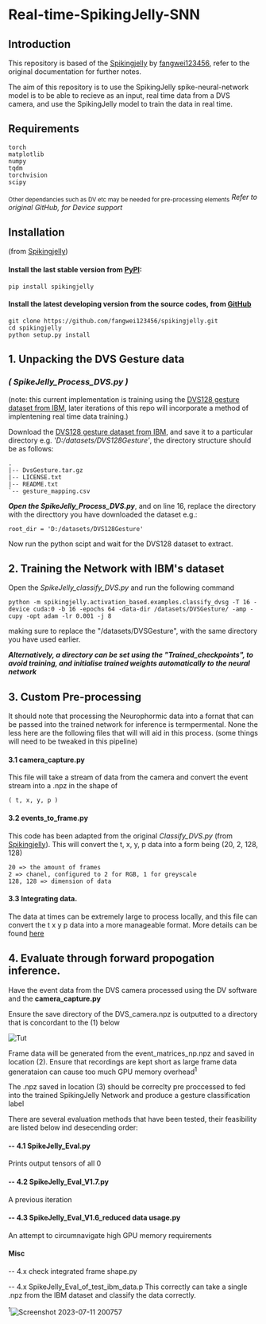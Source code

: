 # Real-time-SpikingJelly-SNN 

## Introduction 
This repository is based of the [Spikingjelly](https://github.com/fangwei123456/spikingjelly) by [fangwei123456](https://github.com/fangwei123456), refer to the original documentation for further notes. 

The aim of this repository is to use the SpikingJelly spike-neural-network model is to be able to recieve as an input, real time data from a DVS camera, and use the SpikingJelly model to train the data in real time. 





## Requirements 
```
torch
matplotlib
numpy
tqdm
torchvision
scipy
```
<sub>Other dependancies such as DV etc may be needed for pre-processing elements</sub>
_Refer to original GitHub, for Device support_
## Installation
(from [Spikingjelly](https://github.com/fangwei123456/spikingjelly))
#### Install the last stable version from [PyPI](https://pypi.org/project/spikingjelly/):
```
pip install spikingjelly
```
#### Install the latest developing version from the source codes, from [GitHub](https://github.com/fangwei123456/spikingjelly)
```
git clone https://github.com/fangwei123456/spikingjelly.git
cd spikingjelly
python setup.py install
```





## 1. Unpacking the DVS Gesture data 
### _( SpikeJelly_Process_DVS.py )_
(note: this current implementation is training using the [DVS128 gesture dataset from IBM](https://research.ibm.com/interactive/dvsgesture/), later iterations of this repo will incorporate a method of implentening real time data training.)

Download the  [DVS128 gesture dataset from IBM](https://research.ibm.com/interactive/dvsgesture/), and save it to a particular directory e.g. _'D:/datasets/DVS128Gesture'_, the directory structure should be as follows: 
```
.
|-- DvsGesture.tar.gz
|-- LICENSE.txt
|-- README.txt
`-- gesture_mapping.csv
```
***Open the SpikeJelly_Process_DVS.py***, and on line 16, replace the directory with the directtory you have downloaded the dataset e.g.:
```
root_dir = 'D:/datasets/DVS128Gesture'
```
Now run the python scipt and wait for the DVS128 dataset to extract. 






## 2. Training the Network with IBM's dataset 

Open the _SpikeJelly_classify_DVS.py_ and run the following command
```
python -m spikingjelly.activation_based.examples.classify_dvsg -T 16 -device cuda:0 -b 16 -epochs 64 -data-dir /datasets/DVSGesture/ -amp -cupy -opt adam -lr 0.001 -j 8
```
making sure to replace the "/datasets/DVSGesture", with the same directory you have used earlier.

***Alternatively, a directory can be set using the "Trained_checkpoints", to avoid training, and initialise trained weights automatically to the neural network***


## 3. Custom Pre-processing

It should note that processing the Neurophormic data into a fornat that can be passed into the trained network for inference is termpermental. None the less here are the following files that will will aid in this process. (some things will need to be tweaked in this pipeline)

#### 3.1 camera_capture.py
This file will take a stream of data from the camera and convert the event stream into a .npz in the shape of 
```
( t, x, y, p )
```

#### 3.2 events_to_frame.py
This code has been adapted from the original _Classify_DVS.py_ (from [Spikingjelly](https://github.com/fangwei123456/spikingjelly)). 
This will convert the t, x, y, p data into a form being (20, 2, 128, 128)
```
20 => the amount of frames
2 => chanel, configured to 2 for RGB, 1 for greyscale
128, 128 => dimension of data
```

#### 3.3 Integrating data.
The data at times can be extremely large to process locally, and this file can convert the t x y p data into a more manageable format. More details can be found [here](https://spikingjelly.readthedocs.io/zh_CN/0.0.0.0.14/activation_based_en/neuromorphic_datasets.html#fixed-duration-integrating
)





## 4. Evaluate through forward propogation inference. 

Have the event data from the DVS camera processed using the DV software and the ****camera_capture.py****

Ensure the save directory of the DVS_camera.npz is outputted to a directory that is concordant to the (1) below

![Tut](https://github.com/Mars-Mah3r/Real-time-SpikingJelly-SNN/assets/108829389/4b221c92-6ec4-47e5-b5be-45283676756c)

Frame data will be generated from the event_matrices_np.npz and saved in location (2). Ensure that recordings are kept short as large frame data generataion can cause too much GPU memory overhead<sup>1</sup> 

The .npz saved in location (3) should be correclty pre proccessed to fed into the trained SpikingJelly Network and produce a gesture classification label

There are several evaluation methods that have been tested, their feasibility are listed below ind desecending order: 

#### -- 4.1 SpikeJelly_Eval.py
Prints output tensors of all 0

#### -- 4.2 SpikeJelly_Eval_V1.7.py
A previous iteration 

#### -- 4.3 SpikeJelly_Eval_V1.6_reduced data usage.py
An attempt to circumnavigate high GPU memory requirements

#### Misc
-- 4.x check integrated frame shape.py

-- 4.x SpikeJelly_Eval_of_test_ibm_data.p
This correctly can take a single .npz from the IBM dataset and classify the data correctly. 







<sup>1</sup>![Screenshot 2023-07-11 200757](https://github.com/Mars-Mah3r/Real-time-SpikingJelly-SNN/assets/108829389/d3f6cfa2-347e-46bb-b029-4cb1970dc1ae) 





